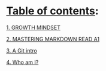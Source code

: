 # [Table of contents](https://mohammadaltamimi98.github.io/Reading-notes): 

[1. GROWTH MINDSET](https://mohammadaltamimi98.github.io/Reading-notes/GrowthMindset)

[2. MASTERING MARKDOWN READ A1](https://mohammadaltamimi98.github.io/Reading-notes/reada1)

[3. A Git intro](https://mohammadaltamimi98.github.io/Reading-notes/asummary)

[4. Who am I?](https://mohammadaltamimi98.github.io/Reading-notes/ME)